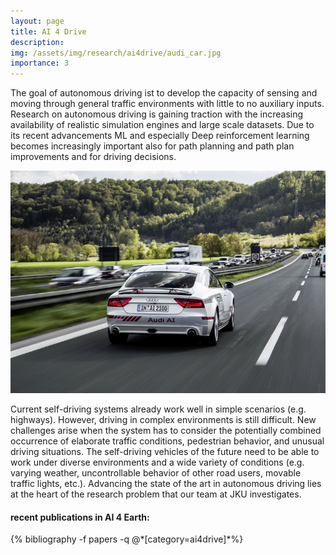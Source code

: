 ```yaml
---
layout: page
title: AI 4 Drive
description:
img: /assets/img/research/ai4drive/audi_car.jpg
importance: 3
---
```

<p>
The goal of autonomous driving ist to develop the capacity of sensing and moving through general traffic environments with little to no auxiliary inputs. Research on autonomous driving is gaining traction with the increasing availability of realistic simulation engines and large scale datasets. Due to its recent advancements ML and especially Deep reinforcement learning becomes increasingly important also for path planning and path plan  improvements  and for driving decisions.</p>

<div class="row justify-content-sm-center">
    <div class="col-sm-8 mt-3 mt-md-0">
        <img class="img-fluid rounded z-depth-1 research-img" src="/assets/img/research/ai4drive/audi_car.jpg" alt="" title="example image"/>
    </div>

<p>
Current self-driving systems already work well in simple scenarios (e.g. highways). However, driving in complex environments is still difficult. New challenges arise when the system has to consider the potentially combined occurrence of elaborate traffic conditions, pedestrian behavior, and unusual driving situations. The self-driving vehicles of the future need to be able to work under diverse environments and a wide variety of conditions (e.g. varying weather, uncontrollable behavior of other road users, movable traffic lights, etc.). Advancing the state of the art in autonomous driving lies at the heart of the research problem that our team at JKU investigates.</p>

<div class="publications">
<h4>recent publications in AI 4 Earth:</h4>
  {% bibliography -f papers -q @*[category=ai4drive]*%}
</div>
